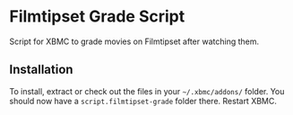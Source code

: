 Filmtipset Grade Script
=======================

Script for XBMC to grade movies on Filmtipset after watching them.

Installation
------------

To install, extract or check out the files in your `~/.xbmc/addons/` folder.
You should now have a `script.filmtipset-grade` folder there. Restart XBMC.
